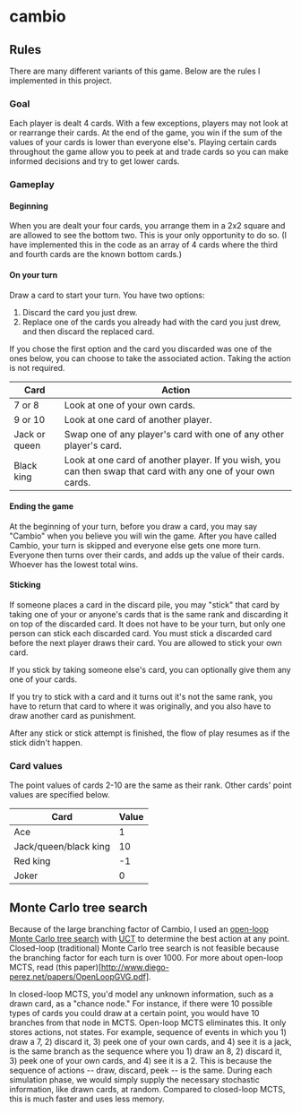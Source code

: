 # cambio

## Rules

There are many different variants of this game. Below are the rules I implemented in this project.

### Goal

Each player is dealt 4 cards. With a few exceptions, players may not look at or rearrange their cards. At the end of the game, you win if the sum of the values of your cards is lower than everyone else's. Playing certain cards throughout the game allow you to peek at and trade cards so you can make informed decisions and try to get lower cards.

### Gameplay

#### Beginning
When you are dealt your four cards, you arrange them in a 2x2 square and are allowed to see the bottom two. This is your only opportunity to do so. (I have implemented this in the code as an array of 4 cards where the third and fourth cards are the known bottom cards.)

#### On your turn
Draw a card to start your turn. You have two options:
1) Discard the card you just drew.
2) Replace one of the cards you already had with the card you just drew, and then discard the replaced card.

If you chose the first option and the card you discarded was one of the ones below, you can choose to take the associated action. Taking the action is not required.

| Card          | Action                                                                                                       |
|---------------|--------------------------------------------------------------------------------------------------------------|
| 7 or 8        | Look at one of your own cards.                                                                               |
| 9 or 10       | Look at one card of another player.                                                                          |
| Jack or queen | Swap one of any player's card with one of any other player's card.                                           |
| Black king    | Look at one card of another player. If you wish, you can then swap that card with any one of your own cards. |

#### Ending the game
At the beginning of your turn, before you draw a card, you may say "Cambio" when you believe you will win the game. After you have called Cambio, your turn is skipped and everyone else gets one more turn. Everyone then turns over their cards, and adds up the value of their cards. Whoever has the lowest total wins.

#### Sticking
If someone places a card in the discard pile, you may "stick" that card by taking one of your or anyone's cards that is the same rank and discarding it on top of the discarded card. It does not have to be your turn, but only one person can stick each discarded card. You must stick a discarded card before the next player draws their card. You are allowed to stick your own card.

If you stick by taking someone else's card, you can optionally give them any one of your cards.

If you try to stick with a card and it turns out it's not the same rank, you have to return that card to where it was originally, and you also have to draw another card as punishment.

After any stick or stick attempt is finished, the flow of play resumes as if the stick didn't happen.

### Card values
The point values of cards 2-10 are the same as their rank. Other cards' point values are specified below.

| Card                  | Value |
|-----------------------|-------|
| Ace                   | 1     |
| Jack/queen/black king | 10    |
| Red king              | -1    |
| Joker                 | 0     |

## Monte Carlo tree search
Because of the large branching factor of Cambio, I used an [open-loop Monte Carlo tree search](https://ai.stackexchange.com/questions/13867/mcts-for-non-deterministic-games-with-very-high-branching-factor-for-chance-node) with [UCT](https://en.wikipedia.org/wiki/Monte_Carlo_tree_search#Exploration_and_exploitation) to determine the best action at any point. Closed-loop (traditional) Monte Carlo tree search is not feasible because the branching factor for each turn is over 1000. For more about open-loop MCTS, read (this paper)[http://www.diego-perez.net/papers/OpenLoopGVG.pdf].

In closed-loop MCTS, you'd model any unknown information, such as a drawn card, as a "chance node." For instance, if there were 10 possible types of cards you could draw at a certain point, you would have 10 branches from that node in MCTS. Open-loop MCTS eliminates this. It only stores actions, not states. For example, sequence of events in which you 1) draw a 7, 2) discard it, 3) peek one of your own cards, and 4) see it is a jack, is the same branch as the sequence where you 1) draw an 8, 2) discard it, 3) peek one of your own cards, and 4) see it is a 2. This is because the sequence of actions -- draw, discard, peek -- is the same. During each simulation phase, we would simply supply the necessary stochastic information, like drawn cards, at random. Compared to closed-loop MCTS, this is much faster and uses less memory.
